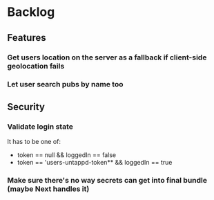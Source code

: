 # Backlog

## Features

### Get users location on the server as a fallback if client-side geolocation fails

### Let user search pubs by name too

## Security

### Validate login state

It has to be one of:

- token == null && loggedIn == false
- token == 'users-untappd-token** && loggedIn == true

### Make sure there's no way secrets can get into final bundle (maybe Next handles it)
